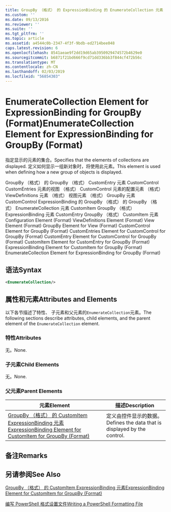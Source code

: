 ```yaml
---
title: GroupBy （格式） 的 ExpressionBinding 的 EnumerateCollection 元素 |Microsoft Docs
ms.custom: ''
ms.date: 09/13/2016
ms.reviewer: ''
ms.suite: ''
ms.tgt_pltfrm: ''
ms.topic: article
ms.assetid: a4544c0b-2347-4f3f-9bdb-ed2714bee048
caps.latest.revision: 6
ms.openlocfilehash: 8541aeae9f2dd19d65ab3950929474572b4629e0
ms.sourcegitcommit: b6871f21bd666f9cd71dd336bb3f844cf472b56c
ms.translationtype: MT
ms.contentlocale: zh-CN
ms.lasthandoff: 02/03/2019
ms.locfileid: "56854303"
---
```

# <a name="enumeratecollection-element-for-expressionbinding-for-groupby-format"></a><span data-ttu-id="335ca-102">EnumerateCollection Element for ExpressionBinding for GroupBy (Format)</span><span class="sxs-lookup"><span data-stu-id="335ca-102">EnumerateCollection Element for ExpressionBinding for GroupBy (Format)</span></span>

<span data-ttu-id="335ca-103">指定显示的元素的集合。</span><span class="sxs-lookup"><span data-stu-id="335ca-103">Specifies that the elements of collections are displayed.</span></span> <span data-ttu-id="335ca-104">定义如何显示一组新对象时，将使用此元素。</span><span class="sxs-lookup"><span data-stu-id="335ca-104">This element is used when defining how a new group of objects is displayed.</span></span>

<span data-ttu-id="335ca-105">GroupBy （格式） 的 GroupBy （格式） CustomEntry 元素 CustomControl CustomEntries 元素的视图 （格式） CustomControl 元素的配置元素 （格式） ViewDefinitions 元素 （格式） 视图元素 （格式） GroupBy 元素CustomControl ExpressionBinding 的 GroupBy （格式） 的 GroupBy （格式） EnumerateCollection 元素 CustomItem GroupBy （格式） ExpressionBinding 元素 CustomEntry GroupBy （格式） CustomItem 元素</span><span class="sxs-lookup"><span data-stu-id="335ca-105">Configuration Element (Format) ViewDefinitions Element (Format) View Element (Format) GroupBy Element for View (Format) CustomControl Element for GroupBy (Format) CustomEntries Element for CustomControl for GroupBy (Format) CustomEntry Element for CustomControl for GroupBy (Format) CustomItem Element for CustomEntry for GroupBy (Format) ExpressionBinding Element for CustomItem for GroupBy (Format) EnumerateCollection Element for ExpressionBinding for GroupBy (Format)</span></span>

## <a name="syntax"></a><span data-ttu-id="335ca-106">语法</span><span class="sxs-lookup"><span data-stu-id="335ca-106">Syntax</span></span>

```xml
<EnumerateCollection/>
```

## <a name="attributes-and-elements"></a><span data-ttu-id="335ca-107">属性和元素</span><span class="sxs-lookup"><span data-stu-id="335ca-107">Attributes and Elements</span></span>

<span data-ttu-id="335ca-108">以下各节描述了特性、 子元素和父元素的`EnumerateCollection`元素。</span><span class="sxs-lookup"><span data-stu-id="335ca-108">The following sections describe attributes, child elements, and the parent element of the `EnumerateCollection` element.</span></span>

### <a name="attributes"></a><span data-ttu-id="335ca-109">特性</span><span class="sxs-lookup"><span data-stu-id="335ca-109">Attributes</span></span>

<span data-ttu-id="335ca-110">无。</span><span class="sxs-lookup"><span data-stu-id="335ca-110">None.</span></span>

### <a name="child-elements"></a><span data-ttu-id="335ca-111">子元素</span><span class="sxs-lookup"><span data-stu-id="335ca-111">Child Elements</span></span>

<span data-ttu-id="335ca-112">无。</span><span class="sxs-lookup"><span data-stu-id="335ca-112">None.</span></span>

### <a name="parent-elements"></a><span data-ttu-id="335ca-113">父元素</span><span class="sxs-lookup"><span data-stu-id="335ca-113">Parent Elements</span></span>

|<span data-ttu-id="335ca-114">元素</span><span class="sxs-lookup"><span data-stu-id="335ca-114">Element</span></span>|<span data-ttu-id="335ca-115">描述</span><span class="sxs-lookup"><span data-stu-id="335ca-115">Description</span></span>|
|-------------|-----------------|
|[<span data-ttu-id="335ca-116">GroupBy （格式） 的 CustomItem ExpressionBinding 元素</span><span class="sxs-lookup"><span data-stu-id="335ca-116">ExpressionBinding Element for CustomItem for GroupBy (Format)</span></span>](./expressionbinding-element-for-customitem-for-groupby-format.md)|<span data-ttu-id="335ca-117">定义由控件显示的数据。</span><span class="sxs-lookup"><span data-stu-id="335ca-117">Defines the data that is displayed by the control.</span></span>|

## <a name="remarks"></a><span data-ttu-id="335ca-118">备注</span><span class="sxs-lookup"><span data-stu-id="335ca-118">Remarks</span></span>

## <a name="see-also"></a><span data-ttu-id="335ca-119">另请参阅</span><span class="sxs-lookup"><span data-stu-id="335ca-119">See Also</span></span>

[<span data-ttu-id="335ca-120">GroupBy （格式） 的 CustomItem ExpressionBinding 元素</span><span class="sxs-lookup"><span data-stu-id="335ca-120">ExpressionBinding Element for CustomItem for GroupBy (Format)</span></span>](./expressionbinding-element-for-customitem-for-groupby-format.md)

[<span data-ttu-id="335ca-121">编写 PowerShell 格式设置文件</span><span class="sxs-lookup"><span data-stu-id="335ca-121">Writing a PowerShell Formatting File</span></span>](./writing-a-powershell-formatting-file.md)
